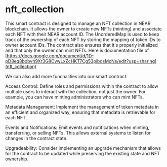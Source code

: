 # nft_collection
This smart contract is designed to manage an NFT collection in NEAR blockchain. It allows the owner to create new NFTs (minting) and associate each NFT with their NEAR account ID. The UnorderedMap is used to keep track of the ownership of each NFT by storing the mapping of token IDs to owner account IDs. The contract also ensures that it's properly initialized and that only the owner can mint NFTs.
Here is documentation file of [https://docs.google.com/document/d/1D-pD8eq8bobvh9Xr3G8CvwLxZcHKT7Cg53pibosMcNs/edit?usp=sharing](nft_collection)

We can also add more funcnalities into our smart contract.

Access Control:
Define roles and permissions within the contract to allow multiple users to interact with the collection, not just the owner. For example, you can have minting administrators who can mint NFTs.

Metadata Management: 
Implement the management of token metadata in an efficient and organized way, ensuring that metadata is retrievable for each NFT.

Events and Notifications: 
Emit events and notifications when minting, transferring, or selling NFTs. This allows external systems to listen for changes in the contract state.

Upgradeability: 
Consider implementing an upgrade mechanism that allows for the contract to be updated while preserving the existing state and NFT ownership.



